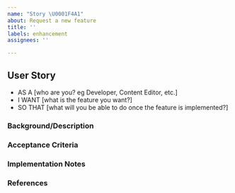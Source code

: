 ```yaml
---
name: "Story \U0001F4A1"
about: Request a new feature
title: ''
labels: enhancement
assignees: ''

---
```


<!--
  Before submitting an issue:

  - Please read our contributino guidelines (https://github.com/johnsonandjohnson/Bodiless-JS/blob/master/packages/bodiless-documentation/doc/Development/Contributing.md).
  - Please search existing issues (https://github.com/johnsonandjohnson/Bodiless-JS/issues) to see if something similar has already been reported.

  Please fill out each section below; otherwise, your issue will be closed. 
-->

## User Story

<!-- Please express your request in the following format -->

- AS A [who are you? eg Developer, Content Editor, etc.]
- I WANT [what is the feature you want?]
- SO THAT [what will you be able to do once the feature is implemented?]

### Background/Description

<!-- Additional information to help understand the feature and its expected value. What use cases will it support?  -->

### Acceptance Criteria

<!-- Detailed list of conditions which define the completed feature. 
Note that this section will be refined by the Bodiless product team. -->

### Implementation Notes

<!-- Any notes about proposed technical implementation or architecture. -->

### References

<!-- Links to other issues, documentation or anything else related to this story. -->
